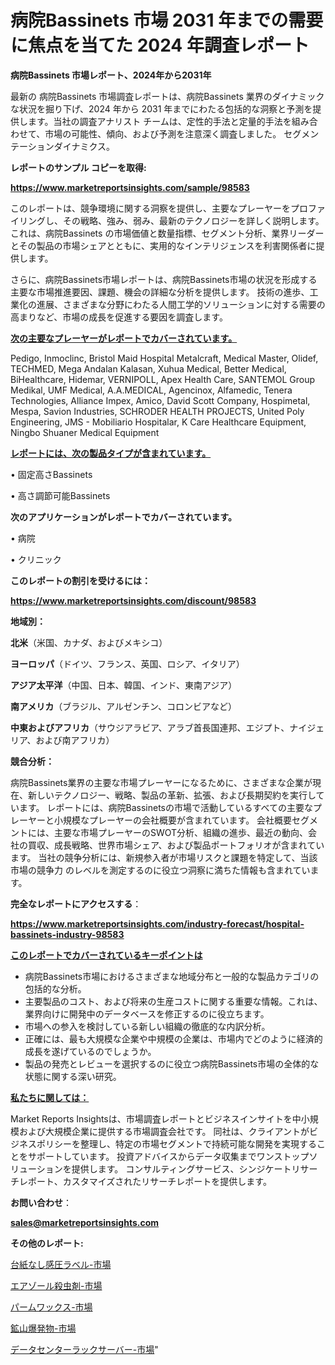 # 病院Bassinets 市場 2031 年までの需要に焦点を当てた 2024 年調査レポート

<strong>病院Bassinets 市場レポート、2024年から2031年</strong>

最新の 病院Bassinets 市場調査レポートは、病院Bassinets 業界のダイナミックな状況を掘り下げ、2024 年から 2031 年までにわたる包括的な洞察と予測を提供します。当社の調査アナリスト チームは、定性的手法と定量的手法を組み合わせて、市場の可能性、傾向、および予測を注意深く調査しました。 セグメンテーションダイナミクス。



<strong>レポートのサンプル コピーを取得:</strong> <a href=https://www.marketreportsinsights.com/sample/98583>

<strong><u>https://www.marketreportsinsights.com/sample/98583</u></strong></a>

このレポートは、競争環境に関する洞察を提供し、主要なプレーヤーをプロファイリングし、その戦略、強み、弱み、最新のテクノロジーを詳しく説明します。 これは、病院Bassinets の市場価値と数量指標、セグメント分析、業界リーダーとその製品の市場シェアとともに、実用的なインテリジェンスを利害関係者に提供します。

さらに、病院Bassinets市場レポートは、病院Bassinets市場の状況を形成する主要な市場推進要因、課題、機会の詳細な分析を提供します。 技術の進歩、工業化の進展、さまざまな分野にわたる人間工学的ソリューションに対する需要の高まりなど、市場の成長を促進する要因を調査します。



<strong><u>次の主要なプレーヤーがレポートでカバーされています。</u></strong>

Pedigo, Inmoclinc, Bristol Maid Hospital Metalcraft, Medical Master, Olidef, TECHMED, Mega Andalan Kalasan, Xuhua Medical, Better Medical, BiHealthcare, Hidemar, VERNIPOLL, Apex Health Care, SANTEMOL Group Medikal, UMF Medical, A.A.MEDICAL, Agencinox, Alfamedic, Tenera Technologies, Alliance Impex, Amico, David Scott Company, Hospimetal, Mespa, Savion Industries, SCHRODER HEALTH PROJECTS, United Poly Engineering, JMS - Mobiliario Hospitalar, K Care Healthcare Equipment, Ningbo Shuaner Medical Equipment



<strong><u><b>レポートには、次の製品タイプが含まれています。</b></u></strong>

• 固定高さBassinets

• 高さ調節可能Bassinets



<strong><b>次のアプリケーションがレポートでカバーされています。</b></strong>

• 病院

• クリニック



<strong><b>このレポートの割引を受けるには：</b></strong><a href=https://www.marketreportsinsights.com/discount/98583>

<strong><u>https://www.marketreportsinsights.com/discount/98583</u></strong></a>



<strong>地域別：</strong>



<strong>北米</strong>（米国、カナダ、およびメキシコ）



<strong>ヨーロッパ</strong>（ドイツ、フランス、英国、ロシア、イタリア）



<strong>アジア太平洋</strong>（中国、日本、韓国、インド、東南アジア）



<strong>南アメリカ</strong>（ブラジル、アルゼンチン、コロンビアなど）



<strong>中東およびアフリカ</strong>（サウジアラビア、アラブ首長国連邦、エジプト、ナイジェリア、および南アフリカ）



<strong>競合分析：</strong>

病院Bassinets業界の主要な市場プレーヤーになるために、さまざまな企業が現在、新しいテクノロジー、戦略、製品の革新、拡張、および長期契約を実行しています。 レポートには、病院Bassinetsの市場で活動しているすべての主要なプレーヤーと小規模なプレーヤーの会社概要が含まれています。 会社概要セグメントには、主要な市場プレーヤーのSWOT分析、組織の進歩、最近の動向、会社の買収、成長戦略、世界市場シェア、および製品ポートフォリオが含まれています。 当社の競争分析には、新規参入者が市場リスクと課題を特定して、当該市場の競争力 のレベルを測定するのに役立つ洞察に満ちた情報も含まれています。



<strong>完全なレポートにアクセスする</strong>：

<a href=https://www.marketreportsinsights.com/industry-forecast/hospital-bassinets-industry-98583>

<strong><u>https://www.marketreportsinsights.com/industry-forecast/hospital-bassinets-industry-98583</u></strong></a>



<strong><u><b>このレポートでカバーされているキーポイントは</b></u></strong>
<ul>
  <li>病院Bassinets市場におけるさまざまな地域分布と一般的な製品カテゴリの包括的な分析。</li>
  <li>主要製品のコスト、および将来の生産コストに関する重要な情報。これは、業界向けに開発中のデータベースを修正するのに役立ちます。</li>
  <li>市場への参入を検討している新しい組織の徹底的な内訳分析。</li>
  <li>正確には、最も大規模な企業や中規模の企業は、市場内でどのように経済的成長を遂げているのでしょうか。</li>
  <li>製品の発売とレビューを選択するのに役立つ病院Bassinets市場の全体的な状態に関する深い研究。</li>
</ul>


<strong><u><b>私たちに関しては：</b></u></strong>

Market Reports Insightsは、市場調査レポートとビジネスインサイトを中小規模および大規模企業に提供する市場調査会社です。 同社は、クライアントがビジネスポリシーを整理し、特定の市場セグメントで持続可能な開発を実現することをサポートしています。 投資アドバイスからデータ収集までワンストップソリューションを提供します。 コンサルティングサービス、シンジケートリサーチレポート、カスタマイズされたリサーチレポートを提供します。



<strong><b>お問い合わせ</b></strong>：

<a href=mailto:sales@marketreportsinsights.com>

<strong><u>sales@marketreportsinsights.com</u></strong></a>



<strong>その他のレポート:</strong>

<a href=https://www.linkedin.com/pulse/台紙なし感圧ラベル-市場-2023-最新の-cagr-および成長分析-2030-pelaf/>台紙なし感圧ラベル-市場</a>

<a href=https://www.linkedin.com/pulse/エアゾール殺虫剤-市場-2023-収益と成長ドライバー-2030-trend-tracking-toolbox-24-analysis-pmzrf/>エアゾール殺虫剤-市場</a>

<a href=https://www.linkedin.com/pulse/パームワックス-市場-2023-推進要因と成長機会-2030-consumer-connection-collective-360-4bcff/>パームワックス-市場</a>

<a href=https://www.linkedin.com/pulse/鉱山爆発物-市場-2023-新興市場-将来の動向と市場需要-2030-analytics-achievers-24-analysis-lqxkc/>鉱山爆発物-市場</a>

<a href=https://www.linkedin.com/pulse/データセンターラックサーバー-市場-2023-新興市場-将来の動向と市場需要-jogbf/>データセンターラックサーバー-市場</a>"

